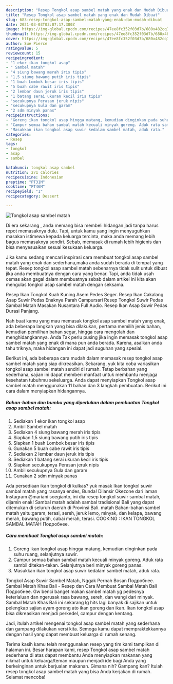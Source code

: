 ```yaml
---
description: "Resep Tongkol asap sambel matah yang enak dan Mudah Dibuat"
title: "Resep Tongkol asap sambel matah yang enak dan Mudah Dibuat"
slug: 683-resep-tongkol-asap-sambel-matah-yang-enak-dan-mudah-dibuat
date: 2021-03-03T03:07:17.300Z
image: https://img-global.cpcdn.com/recipes/47ee8fc352f03d7b/680x482cq70/tongkol-asap-sambel-matah-foto-resep-utama.jpg
thumbnail: https://img-global.cpcdn.com/recipes/47ee8fc352f03d7b/680x482cq70/tongkol-asap-sambel-matah-foto-resep-utama.jpg
cover: https://img-global.cpcdn.com/recipes/47ee8fc352f03d7b/680x482cq70/tongkol-asap-sambel-matah-foto-resep-utama.jpg
author: Sue Pierce
ratingvalue: 5
reviewcount: 15
recipeingredient:
- "1 ekor ikan tongkol asap"
- " Sambel matah"
- "4 siung bawang merah iris tipis"
- "1,5 siung bawang putih iris tipis"
- "1 buah Lombok besar iris tipis"
- "5 buah cabe rawit iris tipis"
- "2 lembar daun jeruk iris tipis"
- "1 batang serai ukuran kecil iris tipis"
- "secukupnya Perasan jeruk nipis"
- "secukupnya Gula dan garam"
- "2 sdm minyak panas"
recipeinstructions:
- "Goreng ikan tongkol asap hingga matang, kemudian dinginkan pada suhu ruang, selanjutnya suwir."
- "Campur semua bahan sambal matah kecuali minyak goreng. Aduk rata sambil ditekan-tekan. Selanjutnya beri minyak goreng panas."
- "Masukkan ikan tongkol asap suwir kedalam sambel matah, aduk rata."
categories:
- Resep
tags:
- tongkol
- asap
- sambel

katakunci: tongkol asap sambel 
nutrition: 271 calories
recipecuisine: Indonesian
preptime: "PT31M"
cooktime: "PT46M"
recipeyield: "1"
recipecategory: Dessert

---
```



![Tongkol asap sambel matah](https://img-global.cpcdn.com/recipes/47ee8fc352f03d7b/680x482cq70/tongkol-asap-sambel-matah-foto-resep-utama.jpg)

Di era  sekarang , anda memang bisa membeli hidangan jadi tanpa harus repot memasaknya dulu. Tapi, untuk kamu yang ingin menyuguhkan masakan istimewa kepada keluarga tercinta, maka anda memang lebih bagus memasaknya sendiri. Sebab, memasak di rumah lebih higienis dan bisa menyesuaikan sesuai kesukaan keluarga.

Jika kamu sedang mencari inspirasi cara membuat tongkol asap sambel matah yang enak dan sederhana,maka anda sudah berada di tempat yang tepat. Resep tongkol asap sambel matah  sebenarnya tidak sulit untuk dibuat jika anda membuatnya dengan cara yang benar. Tapi, anda tidak usah cemas akan gagal dalam membuatnya 
sebab dalam artikel ini kita akan mengulas tongkol asap sambel matah dengan seksama.  

Resep Ikan Tongkol Kuah Kuning Asem Pedes Seger. Resep Ikan Cakalang Asap Suwir Pedas Enaknya Parah Campursari Resep Tongkol Suwir Pedas Sambal Matah Masakan Nusantara Full Audio. Resep Ikan Asap Suwir Pedas Durasi Panjang.

Nah buat kamu yang mau memasak tongkol asap sambel matah yang enak, ada beberapa langkah yang bisa dilakukan, pertama memilih jenis bahan, kemudian pemilihan bahan segar, hingga cara mengolah dan menghidangkannya. Anda Tak perlu pusing jika ingin memasak tongkol asap sambel matah yang enak di mana pun anda berada. Karena, asalkan anda  tahu triknya, maka hidangan ini dapat jadi suguhan yang spesial.

Berikut ini, ada beberapa cara mudah dalam memasak resep tongkol asap sambel matah yang siap dikreasikan. Sekarang, yuk kita coba variasikan tongkol asap sambel matah sendiri di rumah. Tetap berbahan yang sederhana, sajian ini dapat memberi manfaat untuk membantu menjaga kesehatan tubuhmu sekeluarga. Anda dapat menyiapkan Tongkol asap sambel matah menggunakan 11 bahan dan 3 langkah pembuatan. Berikut ini cara dalam menyiapkan hidangannya.

<!--inarticleads1-->

##### Bahan-bahan dan bumbu yang diperlukan dalam pembuatan Tongkol asap sambel matah:

1. Sediakan 1 ekor ikan tongkol asap
1. Ambil  Sambel matah
1. Sediakan 4 siung bawang merah iris tipis
1. Siapkan 1,5 siung bawang putih iris tipis
1. Siapkan 1 buah Lombok besar iris tipis
1. Gunakan 5 buah cabe rawit iris tipis
1. Sediakan 2 lembar daun jeruk iris tipis
1. Sediakan 1 batang serai ukuran kecil iris tipis
1. Siapkan secukupnya Perasan jeruk nipis
1. Ambil secukupnya Gula dan garam
1. Gunakan 2 sdm minyak panas


Ada persediaan ikan tongkol di kulkas? yuk masak Ikan tongkol suwir sambal matah yang rasanya endes, Bunda! Dilansir Okezone dari laman Instagram @mariani soegianto, ini dia resep tongkol suwir sambal matah, dijamin enak! Sambal matah adalah sambal tradisional Bali yang dapat ditemukan di seluruh daerah di Provinsi Bali. matah Bahan-bahan sambel matah yaitu:garam, terasi, sereh, jeruk lemo, minyak, dan kelapa, bawang merah, bawang putih, cabai merah, terasi. COOKING : IKAN TONGKOL SAMBAL MATAH Подробнее. 

<!--inarticleads2-->

##### Cara membuat Tongkol asap sambel matah:

1. Goreng ikan tongkol asap hingga matang, kemudian dinginkan pada suhu ruang, selanjutnya suwir.
1. Campur semua bahan sambal matah kecuali minyak goreng. Aduk rata sambil ditekan-tekan. Selanjutnya beri minyak goreng panas.
1. Masukkan ikan tongkol asap suwir kedalam sambel matah, aduk rata.


Tongkol Asap Suwir Sambel Matah, Nggak Pernah Bosan Подробнее. Sambal Matah Khas Bali - Resep dan Cara Membuat Sambal Matah Bali Подробнее. Gw benci banget makan sambel matah yg pedesnya keterlaluan dan ngerusak rasa bawang, sereh, dan wangi dari minyak. Sambal Matah Khas Bali ini sekarang lg hits lagi banyak di sajikan untuk pelengkap sajian ayam goreng ato ikan goreng dan ikan. Ikan tongkol asap bisa dikreasikan menjadi perkedel, campur dengan kentang. 

Jadi, itulah artikel mengenai  tongkol asap sambel matah  yang sederhana dan gampang dilakukan versi kita. Semoga kamu dapat mempraktekkannya dengan hasil yang dapat membuat keluarga di rumah senang. 

Terima kasih kamu telah menggunakan resep yang tim kami tampilkan di halaman ini. Besar harapan kami, resep  Tongkol asap sambel matah sederhana di atas dapat membantu Anda menyiapkan makanan yang nikmat untuk keluarga/teman maupun menjadi ide bagi Anda yang berkeinginan untuk berjualan makanan. Gimana nih? Gampang kan? Itulah resep tongkol asap sambel matah yang bisa Anda kerjakan di rumah. Selamat mencoba!

